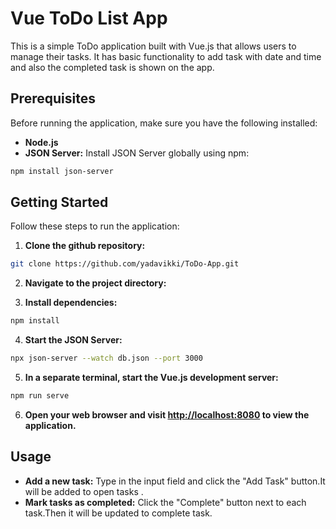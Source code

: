 # Vue ToDo List App

This is a simple ToDo application built with Vue.js that allows users to manage their tasks. It has basic functionality to add task with date and time and also the completed task is shown on the app.

## Prerequisites

Before running the application, make sure you have the following installed:

- **Node.js**
- **JSON Server:** Install JSON Server globally using npm:
```bash
npm install json-server
```

## Getting Started

Follow these steps to run the application:

1. **Clone the github repository:**
```bash
git clone https://github.com/yadavikki/ToDo-App.git
```

2. **Navigate to the project directory:**

3. **Install dependencies:**
```bash
npm install
```

4. **Start the JSON Server:**

```bash
npx json-server --watch db.json --port 3000

```

5. **In a separate terminal, start the Vue.js development server:**

```bash
npm run serve

```


6. **Open your web browser and visit [http://localhost:8080](http://localhost:8080) to view the application.**

## Usage

- **Add a new task:** Type in the input field and click the "Add Task" button.It will be added to open tasks .
- **Mark tasks as completed:** Click the "Complete" button next to each task.Then it will be updated to complete task.



